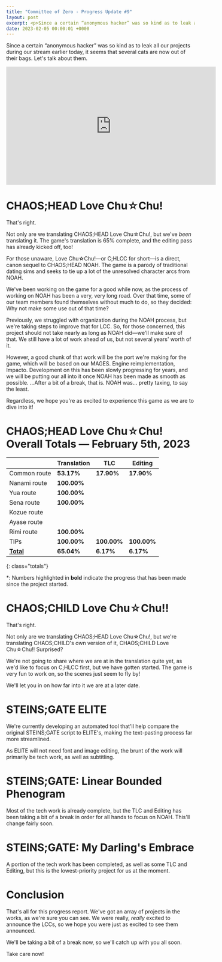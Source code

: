 ```yaml
---
title: "Committee of Zero - Progress Update #9"
layout: post
excerpt: <p>Since a certain “anonymous hacker” was so kind as to leak all our projects during our stream earlier today, it seems that several cats are now out of their bags. Let's talk about them.</p>
date: 2023-02-05 00:00:01 +0000
---
```


Since a certain “anonymous hacker” was so kind as to leak all our projects during our stream earlier today, it seems that several cats are now out of their bags. Let's talk about them.

<div class="youtube-wrapper"><iframe width="560" height="315" src="https://www.youtube-nocookie.com/embed/5Zokz2QvNeU" frameborder="0" allow="accelerometer; autoplay; encrypted-media; gyroscope; picture-in-picture" allowfullscreen></iframe></div>

# CHAOS;HEAD Love Chu☆Chu!

That's right.

Not only are we translating CHAOS;HEAD Love Chu☆Chu!, but we've *been* translating it. The game's translation is 65% complete, and the editing pass has already kicked off, too!

For those unaware, Love Chu☆Chu!—or C;HLCC for short—is a direct, canon sequel to CHAOS;HEAD NOAH. The game is a parody of traditional dating sims and seeks to tie up a lot of the unresolved character arcs from NOAH.

We've been working on the game for a good while now, as the process of working on NOAH has been a very, very long road. Over that time, some of our team members found themselves without much to do, so they decided: Why not make some use out of that time?

Previously, we struggled with organization during the NOAH process, but we're taking steps to improve that for LCC. So, for those concerned, this project should not take nearly as long as NOAH did—we'll make sure of that. We still have a lot of work ahead of us, but not several years' worth of it.

However, a good chunk of that work will be the port we're making for the game, which will be based on our MAGES. Engine reimplementation, Impacto. Development on this has been slowly progressing for years, and we will be putting our all into it once NOAH has been made as smooth as possible. …After a bit of a break, that is. NOAH was… pretty taxing, to say the least.

Regardless, we hope you're as excited to experience this game as we are to dive into it!

# CHAOS;HEAD Love Chu☆Chu! Overall Totals — February 5th, 2023

|                  | **Translation** | **TLC**    | **Editing** |
| ---------------- | --------------- | ---------- | ----------- |
| Common route     | **53.17%**      | **17.90%** | **17.90%**  |
| Nanami route     | **100.00%**     |            |             |
| Yua route        | **100.00%**     |            |             |
| Sena route       | **100.00%**     |            |             |
| Kozue route      |                 |            |             |
| Ayase route      |                 |            |             |
| Rimi route       | **100.00%**     |            |             |
| TIPs             | **100.00%**     | **100.00%**| **100.00%** |
| **<u>Total</u>** | **65.04%**      | **6.17%**  | **6.17%**   |
{: class="totals"}

\*: Numbers highlighted in **bold** indicate the progress that has been made since the project started.

# CHAOS;CHILD Love Chu☆Chu!!

That's right.

Not only are we translating CHAOS;HEAD Love Chu☆Chu!, but we're translating CHAOS;CHILD's own version of it, CHAOS;CHILD Love Chu☆Chu!! Surprised?

We're not going to share where we are at in the translation quite yet, as we'd like to focus on C;HLCC first, but we have gotten started. The game is very fun to work on, so the scenes just seem to fly by!

We'll let you in on how far into it we are at a later date.

# STEINS;GATE ELITE

We're currently developing an automated tool that'll help compare the original STEINS;GATE script to ELITE's, making the text-pasting process far more streamlined.

As ELITE will not need font and image editing, the brunt of the work will primarily be tech work, as well as subtitling.

# STEINS;GATE: Linear Bounded Phenogram

Most of the tech work is already complete, but the TLC and Editing has been taking a bit of a break in order for all hands to focus on NOAH. This'll change fairly soon.

# STEINS;GATE: My Darling's Embrace
A portion of the tech work has been completed, as well as some TLC and Editing, but this is the lowest-priority project for us at the moment.

# Conclusion

That's all for this progress report. We've got an array of projects in the works, as we're sure you can see. We were really, *really* excited to announce the LCCs, so we hope you were just as excited to see them announced.

We'll be taking a bit of a break now, so we'll catch up with you all soon.

Take care now!
